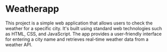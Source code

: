 # Weatherapp
This project is a simple web application that allows users to check the weather for a specific city. It's built using standard web technologies such as HTML, CSS, and JavaScript. The app provides a user-friendly interface for entering a city name and retrieves real-time weather data from a weather API.
